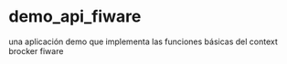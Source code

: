 # demo_api_fiware
una aplicación demo que implementa las funciones básicas del context brocker fiware
